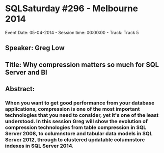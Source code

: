 # SQLSaturday #296 - Melbourne 2014
Event Date: 05-04-2014 - Session time: 00:00:00 - Track: Track 5
## Speaker: Greg Low
## Title: Why compression matters so much for SQL Server and BI
## Abstract:
### When you want to get good performance from your database applications, compression is one of the most important technologies that you need to consider, yet it's one of the least understood. In this session Greg will show the evolution of compression technologies from table compression in SQL Server 2008, to columnstore and tabular data models in SQL Server 2012, through to clustered updatable columnstore indexes in SQL Server 2014.
